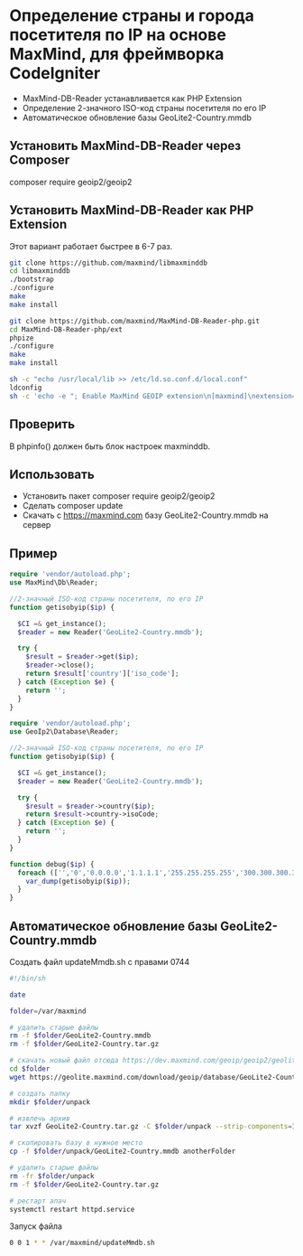 # Определение страны и города посетителя по IP на основе MaxMind, для фреймворка CodeIgniter

- MaxMind-DB-Reader устанавливается как PHP Extension
- Определение 2-значного ISO-код страны посетителя по его IP
- Автоматическое обновление базы GeoLite2-Country.mmdb

## Установить MaxMind-DB-Reader через Composer

composer require geoip2/geoip2

## Установить MaxMind-DB-Reader как PHP Extension

Этот вариант работает быстрее в 6-7 раз.

```sh
git clone https://github.com/maxmind/libmaxminddb
cd libmaxminddb
./bootstrap
./configure
make
make install
```

```sh
git clone https://github.com/maxmind/MaxMind-DB-Reader-php.git
cd MaxMind-DB-Reader-php/ext
phpize
./configure
make
make install
```

```sh
sh -c "echo /usr/local/lib >> /etc/ld.so.conf.d/local.conf"
ldconfig
sh -c 'echo -e "; Enable MaxMind GEOIP extension\n[maxmind]\nextension=maxminddb.so" > /etc/php.d/maxminddb.ini'
```

## Проверить

В phpinfo() должен быть блок настроек maxminddb.

## Использовать

- Установить пакет composer require geoip2/geoip2
- Сделать composer update
- Скачать с https://maxmind.com базу GeoLite2-Country.mmdb на сервер

## Пример

```php
require 'vendor/autoload.php';
use MaxMind\Db\Reader;

//2-значный ISO-код страны посетителя, по его IP
function getisobyip($ip) {

  $CI =& get_instance();
  $reader = new Reader('GeoLite2-Country.mmdb');

  try {
    $result = $reader->get($ip);
    $reader->close();
    return $result['country']['iso_code'];
  } catch (Exception $e) {
    return '';
  }
}
```

```php
require 'vendor/autoload.php';
use GeoIp2\Database\Reader;

//2-значный ISO-код страны посетителя, по его IP
function getisobyip($ip) {

  $CI =& get_instance();
  $reader = new Reader('GeoLite2-Country.mmdb');

  try {
    $result = $reader->country($ip);
    return $result->country->isoCode;
  } catch (Exception $e) {
    return '';
  }
}
```

```php
function debug($ip) {
  foreach (['','0','0.0.0.0','1.1.1.1','255.255.255.255','300.300.300.300','1000.1000.1000.1000','1000.1000.1000','1000.1000','1000.'] as $ip) {
    var_dump(getisobyip($ip));
  }
}
```

## Автоматическое обновление базы GeoLite2-Country.mmdb

Создать файл updateMmdb.sh с правами 0744

```sh
#!/bin/sh

date

folder=/var/maxmind

# удалить старые файлы
rm -f $folder/GeoLite2-Country.mmdb
rm -f $folder/GeoLite2-Country.tar.gz

# скачать новый файл отсюда https://dev.maxmind.com/geoip/geoip2/geolite2
cd $folder
wget https://geolite.maxmind.com/download/geoip/database/GeoLite2-Country.tar.gz

# создать папку
mkdir $folder/unpack

# извлечь архив
tar xvzf GeoLite2-Country.tar.gz -C $folder/unpack --strip-components=1

# скопировать базу в нужное место
cp -f $folder/unpack/GeoLite2-Country.mmdb anotherFolder

# удалить старые файлы
rm -fr $folder/unpack
rm -f $folder/GeoLite2-Country.tar.gz

# рестарт апач
systemctl restart httpd.service
```

Запуск файла

```sh
0 0 1 * * /var/maxmind/updateMmdb.sh
```